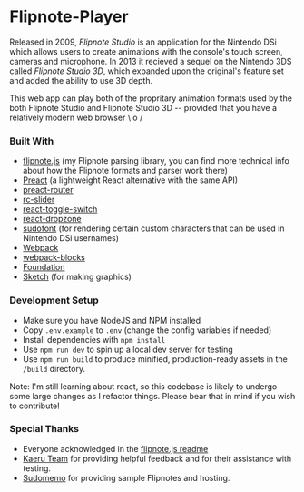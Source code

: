 # Flipnote-Player

Released in 2009, *Flipnote Studio* is an application for the Nintendo DSi which allows users to create animations with the console's touch screen, cameras and microphone. In 2013 it recieved a sequel on the Nintendo 3DS called *Flipnote Studio 3D*, which expanded upon the original's feature set and added the ability to use 3D depth.

This web app can play both of the propritary animation formats used by the both Flipnote Studio and Flipnote Studio 3D -- provided that you have a relatively modern web browser \ o /

### Built With

* [flipnote.js](https://github.com/jaames/flipnote.js) (my Flipnote parsing library, you can find more technical info about how the Flipnote formats and parser work there)
* [Preact](https://preactjs.com/) (a lightweight React alternative with the same API)
* [preact-router](https://github.com/developit/preact-router)
* [rc-slider](react-component.github.io/slider/)
* [react-toggle-switch](https://github.com/pgrimard/react-toggle-switch)
* [react-dropzone](https://react-dropzone.js.org/)
* [sudofont](https://github.com/Sudomemo/Sudofont) (for rendering certain custom characters that can be used in Nintendo DSi usernames)
* [Webpack](https://webpack.js.org/)
* [webpack-blocks](https://github.com/andywer/webpack-blocks)
* [Foundation](https://foundation.zurb.com/)
* [Sketch](https://sketchapp.com/) (for making graphics)

### Development Setup

* Make sure you have NodeJS and NPM installed
* Copy `.env.example` to `.env` (change the config variables if needed) 
* Install dependencies with `npm install`
* Use `npm run dev` to spin up a local dev server for testing
* Use `npm run build` to produce minified, production-ready assets in the `/build` directory.

Note: I'm still learning about react, so this codebase is likely to undergo some large changes as I refactor things. Please bear that in mind if you wish to contribute!

### Special Thanks

* Everyone acknowledged in the [flipnote.js readme](https://github.com/jaames/flipnote.js#Acknowledgments)
* [Kaeru Team](https://github.com/KaeruTeam) for providing helpful feedback and for their assistance with testing. 
* [Sudomemo](http://www.sudomemo.net/) for providing sample Flipnotes and hosting.

